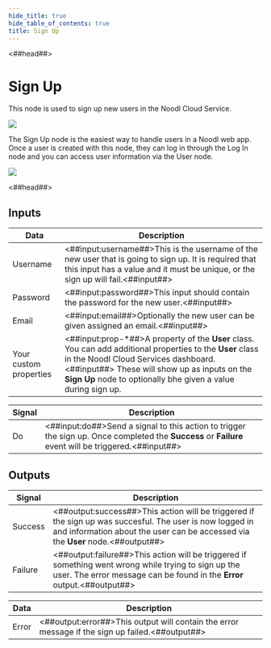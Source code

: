 ```yaml
---
hide_title: true
hide_table_of_contents: true
title: Sign Up
---
```


<##head##>

# Sign Up

This node is used to sign up new users in the Noodl Cloud Service.

<div className="ndl-image-with-background l">

![](nodes/data/user/sign-up/sign-up_visual.png)

</div>

The <span className="ndl-node">Sign Up</span> node is the easiest way to handle users in a Noodl web app. Once a user is created with this node, they can log in through the <span className="ndl-node">Log In</span> node and you can access user information via the <span className="ndl-node">User</span> node.

<div className="ndl-image-with-background l">

![](nodes/data/user/sign-up/sign-up_node.png)

</div>

<##head##>

## Inputs

| Data                                                     | Description                                                                                                                                                                                                                                                          |
| -------------------------------------------------------- | -------------------------------------------------------------------------------------------------------------------------------------------------------------------------------------------------------------------------------------------------------------------- |
| <span className="ndl-data">Username</span>               | <##input:username##>This is the username of the new user that is going to sign up. It is required that this input has a value and it must be unique, or the sign up will fail.<##input##>                                                                            |
| <span className="ndl-data">Password</span>               | <##input:password##>This input should contain the password for the new user.<##input##>                                                                                                                                                                              |
| <span className="ndl-data">Email</span>                  | <##input:email##>Optionally the new user can be given assigned an email.<##input##>                                                                                                                                                                                  |
| <span className="ndl-data">Your custom properties</span> | <##input:prop-\*##>A property of the **User** class. You can add additional properties to the **User** class in the Noodl Cloud Services dashboard. <##input##> These will show up as inputs on the **Sign Up** node to optionally bhe given a value during sign up. |

| Signal                                 | Description                                                                                                                                          |
| -------------------------------------- | ---------------------------------------------------------------------------------------------------------------------------------------------------- |
| <span className="ndl-signal">Do</span> | <##input:do##>Send a signal to this action to trigger the sign up. Once completed the **Success** or **Failure** event will be triggered.<##input##> |

## Outputs

| Signal                                      | Description                                                                                                                                                                                 |
| ------------------------------------------- | ------------------------------------------------------------------------------------------------------------------------------------------------------------------------------------------- |
| <span className="ndl-signal">Success</span> | <##output:success##>This action will be triggered if the sign up was succesful. The user is now logged in and information about the user can be accessed via the **User** node.<##output##> |
| <span className="ndl-signal">Failure</span> | <##output:failure##>This action will be triggered if something went wrong while trying to sign up the user. The error message can be found in the **Error** output.<##output##>             |

| Data                                    | Description                                                                                     |
| --------------------------------------- | ----------------------------------------------------------------------------------------------- |
| <span className="ndl-data">Error</span> | <##output:error##>This output will contain the error message if the sign up failed.<##output##> |
